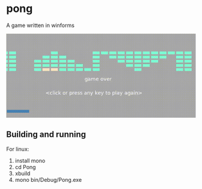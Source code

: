 
# pong
A game written in winforms

![demo](Pong/pong.gif)

## Building and running
For linux:
1. install mono
2. cd Pong
3. xbuild
4. mono bin/Debug/Pong.exe
